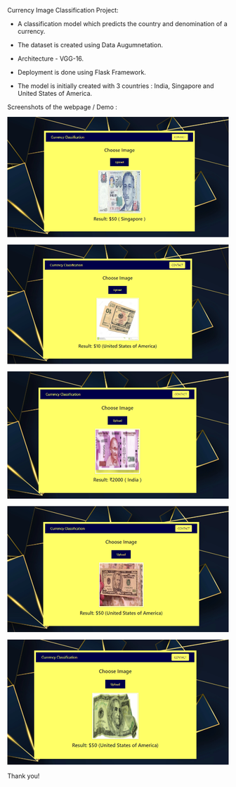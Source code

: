 Currency Image Classification Project:

* A classification model which predicts the country and denomination of a currency. 

* The dataset is created using Data Augumnetation.

* Architecture - VGG-16.

* Deployment is done using Flask Framework.

* The model is initially created with 3 countries : India, Singapore and United States of America.

Screenshots of the webpage / Demo :

![Screenshot1](1.PNG)

![Screenshot1](2.PNG)

![Screenshot1](4.PNG)

![Screenshot1](3.PNG)

![Screenshot1](5.PNG)

Thank you!
